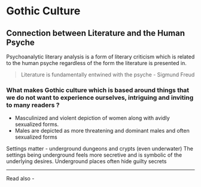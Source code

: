 # Gothic Culture

## Connection between Literature and the Human Psyche

Psychoanalytic literary analysis is a form of literary criticism which is related to the human psyche regardless of the form the literature is presented in.

> Literature is fundamentally entwined with the psyche
\- Sigmund Freud





### What makes Gothic culture which is based around things that we do not want to experience ourselves, intriguing and inviting to many readers ?

- Masculinized and violent depiction of women along with avidly sexualized forms.
- Males are depicted as more threatening and dominant males and often sexualized forms

Settings matter - underground dungeons and crypts (even underwater)
The settings being underground feels more secretive and is symbolic of the underlying desires.
Underground places often hide guilty secrets






---
Read also - 
